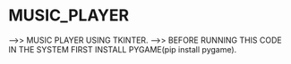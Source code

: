 # MUSIC_PLAYER
-->> MUSIC PLAYER USING TKINTER.
-->> BEFORE RUNNING THIS CODE IN THE SYSTEM FIRST INSTALL PYGAME(pip install pygame).
